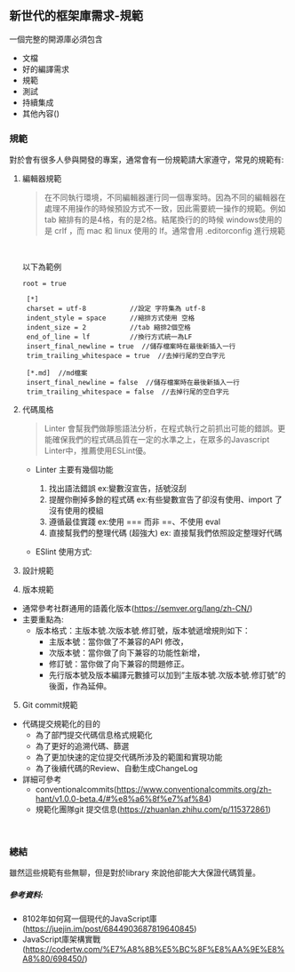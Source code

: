 ## 新世代的框架庫需求-規範
一個完整的開源庫必須包含
* 文檔
* 好的編譯需求
* 規範
* 測試
* 持續集成
* 其他內容()

### 規範
對於會有很多人參與開發的專案，通常會有一份規範請大家遵守，常見的規範有:
1. 編輯器規範
   > 在不同執行環境，不同編輯器運行同一個專案時。因為不同的編輯器在處理不用操作的時候預設方式不一致，因此需要統一操作的規範。例如tab 縮排有的是4格，有的是2格。結尾換行的的時候 windows使用的是  crlf  ，而 mac 和 linux 使用的 lf。通常會用 .editorconfig 進行規範
   
   </br>
   
   以下為範例
   
   ```.editorconfig 
   root = true

    [*]
    charset = utf-8           //設定 字符集為 utf-8
    indent_style = space      //縮排方式使用 空格 
    indent_size = 2           //tab 縮排2個空格
    end_of_line = lf          //換行方式統一為LF
    insert_final_newline = true  //儲存檔案時在最後新插入一行
    trim_trailing_whitespace = true  //去掉行尾的空白字元

    [*.md]  //md檔案
    insert_final_newline = false  //儲存檔案時在最後新插入一行
    trim_trailing_whitespace = false  //去掉行尾的空白字元
   ```
2. 代碼風格 
    > Linter 會幫我們做靜態語法分析，在程式執行之前抓出可能的錯誤。更能確保我們的程式碼品質在一定的水準之上，在眾多的Javascript Linter中，推薦使用ESLint優。
    - Linter 主要有幾個功能
      1. 找出語法錯誤 ex:變數沒宣告，括號沒刮
      2. 提醒你刪掉多餘的程式碼 ex:有些變數宣告了卻沒有使用、import 了沒有使用的模組
      3. 遵循最佳實踐 ex:使用 === 而非 ==、不使用 eval
      4. 直接幫我們的整理代碼 (超強大)  ex: 直接幫我們依照設定整理好代碼
     
    - ESlint 使用方式:
    
    
3. 設計規範
 
4. 版本規範
  - 通常參考社群通用的語義化版本(https://semver.org/lang/zh-CN/)
  - 主要重點為:
    - 版本格式：主版本號.次版本號.修訂號，版本號遞增規則如下：
       - 主版本號：當你做了不兼容的API 修改，
       - 次版本號：當你做了向下兼容的功能性新增，
       - 修訂號：當你做了向下兼容的問題修正。
       - 先行版本號及版本編譯元數據可以加到“主版本號.次版本號.修訂號”的後面，作為延伸。
5. Git commit規範
  - 代碼提交規範化的目的
    - 為了部門提交代碼信息格式規範化
    - 為了更好的追溯代碼、篩選
    - 為了更加快速的定位提交代碼所涉及的範圍和實現功能
    - 為了後續代碼的Review、自動生成ChangeLog
  - 詳細可參考
    - conventionalcommits(https://www.conventionalcommits.org/zh-hant/v1.0.0-beta.4/#%e8%a6%8f%e7%af%84)
    - 規範化團隊git 提交信息(https://zhuanlan.zhihu.com/p/115372861)

</br>

### 總結

雖然這些規範有些無聊，但是對於library 來說他卻能大大保證代碼質量。


##### 參考資料: 
- 8102年如何寫一個現代的JavaScript庫(https://juejin.im/post/6844903687819640845)
- JavaScript庫架構實戰(https://codertw.com/%E7%A8%8B%E5%BC%8F%E8%AA%9E%E8%A8%80/698450/)
